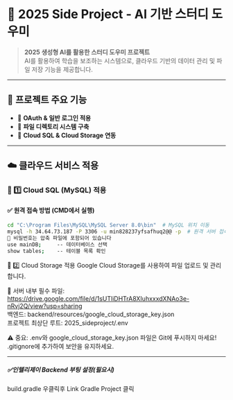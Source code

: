 # 📌 2025 Side Project - AI 기반 스터디 도우미

> **2025 생성형 AI를 활용한 스터디 도우미 프로젝트**  
> AI를 활용하여 학습을 보조하는 시스템으로, 클라우드 기반의 데이터 관리 및 파일 저장 기능을 제공합니다.

---

## 🚀 프로젝트 주요 기능

- 🔹 **OAuth & 일반 로그인 적용**
- 🔹 **파일 디렉토리 시스템 구축**
- 🔹 **Cloud SQL & Cloud Storage 연동**

---

## ☁️ 클라우드 서비스 적용
### 🔹 1️⃣ Cloud SQL (MySQL) 적용

#### ✅ **원격 접속 방법 (CMD에서 실행)**
```sh
cd "C:\Program Files\MySQL\MySQL Server 8.0\bin"  # MySQL 위치 이동
mysql -h 34.64.73.187 -P 3306 -u min828237yfsafhuq2@@ -p  # 원격 서버 접속
🔐 비밀번호는 압축 파일에 포함되어 있습니다
use mainDB;     -- 데이터베이스 선택
show tables;    -- 테이블 목록 확인
```

🔹 2️⃣ Cloud Storage 적용
Google Cloud Storage를 사용하여 파일 업로드 및 관리합니다.

📂 서버 내부 필수 파일: https://drive.google.com/file/d/1sUTliDHTrA8XIuhxxxdXNAo3e-nRvj2Q/view?usp=sharing  
백엔드: backend/resources/google_cloud_storage_key.json  
프로젝트 최상단 루트: 2025_sideproject/.env  
  
⚠️ 중요:
.env와 google_cloud_storage_key.json 파일은 Git에 푸시하지 마세요!
.gitignore에 추가하여 보안을 유지하세요.

---

##### ✅인텔리제이 Backend 부팅 설정(필요시)

build.gradle 우클릭후 Link Gradle Project 클릭




